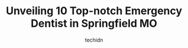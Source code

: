 ---
layout: ampstory
image: https://i0.wp.com/www.depkes.org/wp-content/uploads/2023/06/emergency-dentist-0-in-springfield-mo-1685848741.jpeg?resize=640,853
author: techidn
featured: false
description: Discover the impressive array of Emergency Dentist options in Springfield MO, where you can find 10 of the largest Emergency Dentist establishments in the area. From renowned classics to hid
title: Unveiling 10 Top-notch Emergency Dentist in Springfield MO
cover:
   title: Unveiling 10 Top-notch Emergency Dentist in Springfield MO
   subtitle: Rickpate
   background: https://www.depkes.org/wp-content/uploads/2023/06/emergency-dentist-0-in-springfield-mo-1685848741.jpeg

pages: 
 - layout: thirds
   top: <h1>#1 Aspen Dental</h1>
   bottom: "<p>WARNING THIS PLACE IS A SCAM!!!!Went in there to get my teeth cleaned and they told me the x rays were free (per the sign posted on the window) then they come in and say </p>"
   background: https://www.depkes.org/wp-content/uploads/2023/06/emergency-dentist-1-in-springfield-mo-1685848742.jpeg
   backgroundblur: true
 - layout: thirds
   top: <h1>#2 Aspen Dental</h1>
   bottom: "<p>I am so happy I found Aspen dental. Everyone there has been super friendly,  very professional yet personable making me feel very comfortable which is quite exceptional w</p>"
   background: https://www.depkes.org/wp-content/uploads/2023/06/emergency-dentist-2-in-springfield-mo-1685848742.jpeg
   cta:
      link: https://www.depkes.org/blog/unveiling-10-top-notch-emergency-dentist-in-springfield-mo/
      text: Unveiling 10 Top-notch Emergency Dentist in Springfield MO
 - layout: thirds
   top: <h1>#3 Kelly Dental Of Springfield</h1>
   bottom: "<p>3424 S Culpepper Ct, Springfield, MO 65804, United States</p>"
   background: https://www.depkes.org/wp-content/uploads/2023/06/emergency-dentist-3-in-springfield-mo-1685848742.jpeg
   cta:
      link: https://www.depkes.org/blog/unveiling-10-top-notch-emergency-dentist-in-springfield-mo/
      text: Unveiling 10 Top-notch Emergency Dentist in Springfield MO
 - layout: thirds
   top: <h1>#4 Galleria Dental of Springfield</h1>
   bottom: "<p>1550 E Battlefield Rd SUITE E, Springfield, MO 65804, United States</p>"
   background: https://images.unsplash.com/photo-1541356665065-22676f35dd40?ixlib=rb-4.0.3&ixid=MnwxMjA3fDB8MHxwaG90by1wYWdlfHx8fGVufDB8fHx8&auto=format&fit=crop&w=640&h=853&q=80
   cta:
      link: https://www.depkes.org/blog/unveiling-10-top-notch-emergency-dentist-in-springfield-mo/
      text: Unveiling 10 Top-notch Emergency Dentist in Springfield MO
 - layout: thirds
   top: <h1>#5 Quail Creek Dental</h1>
   bottom: "<p>1440 W Republic Rd #144, Springfield, MO 65807, United States</p>"
   background: https://images.unsplash.com/photo-1602536052359-ef94c21c5948?ixlib=rb-4.0.3&ixid=MnwxMjA3fDB8MHxwaG90by1wYWdlfHx8fGVufDB8fHx8&auto=format&fit=crop&w=640&h=853&q=80
   cta:
      link: https://www.depkes.org/blog/unveiling-10-top-notch-emergency-dentist-in-springfield-mo/
      text: Unveiling 10 Top-notch Emergency Dentist in Springfield MO
 - layout: thirds
   top: <h1>#6 Dental E.R.</h1>
   bottom: "<p>222 E Primrose St, Springfield, MO 65807, United States</p>"
   background: https://images.unsplash.com/photo-1547366785-564103df7e13?ixlib=rb-4.0.3&ixid=MnwxMjA3fDB8MHxwaG90by1wYWdlfHx8fGVufDB8fHx8&auto=format&fit=crop&w=640&h=853&q=80
   cta:
      link: https://www.depkes.org/blog/unveiling-10-top-notch-emergency-dentist-in-springfield-mo/
      text: Unveiling 10 Top-notch Emergency Dentist in Springfield MO
 - layout: thirds
   top: <h1>#7 Focus Dental Studio</h1>
   bottom: "<p>1722 S Glenstone Ave Ste O&P, Springfield, MO 65804, United States</p>"
   background: https://images.unsplash.com/photo-1462556791646-c201b8241a94?ixlib=rb-4.0.3&ixid=MnwxMjA3fDB8MHxwaG90by1wYWdlfHx8fGVufDB8fHx8&auto=format&fit=crop&w=640&h=853&q=80
   cta:
      link: https://www.depkes.org/blog/unveiling-10-top-notch-emergency-dentist-in-springfield-mo/
      text: Unveiling 10 Top-notch Emergency Dentist in Springfield MO
 - layout: thirds
   middle: Continue reading...
   background: https://images.unsplash.com/photo-1546497974-b213c9efb599?ixlib=rb-4.0.3&ixid=MnwxMjA3fDB8MHxwaG90by1wYWdlfHx8fGVufDB8fHx8&auto=format&fit=crop&w=640&h=853&q=80
   cta:
      link: https://www.depkes.org/blog/unveiling-10-top-notch-emergency-dentist-in-springfield-mo/
      text: Unveiling 10 Top-notch Emergency Dentist in Springfield MO
      
---